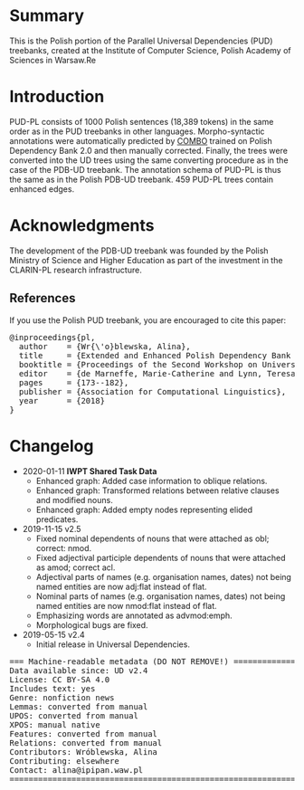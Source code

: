 # Summary

This is the Polish portion of the Parallel Universal Dependencies (PUD) treebanks, created at the Institute of Computer Science, Polish Academy of Sciences in Warsaw.Re


# Introduction

PUD-PL consists of 1000 Polish sentences (18,389 tokens) in the same order as in the PUD treebanks in other languages. Morpho-syntactic annotations were automatically predicted by [COMBO](https://github.com/360er0/COMBO) trained on Polish Dependency Bank 2.0 and then manually corrected. Finally, the trees were converted into the UD trees using the same converting procedure as in the case of the PDB-UD treebank. The annotation schema of PUD-PL is thus the same as in the Polish PDB-UD treebank. 459 PUD-PL trees contain enhanced edges.

# Acknowledgments

The development of the PDB-UD treebank was founded by the Polish Ministry of Science and Higher Education as part of the investment in the CLARIN-PL research infrastructure.

## References

If you use the Polish PUD treebank, you are encouraged to cite this paper:

<pre>
@inproceedings{pl,
  author    = {Wr{\'o}blewska, Alina},
  title     = {Extended and Enhanced Polish Dependency Bank in Universal Dependencies Format},
  booktitle = {Proceedings of the Second Workshop on Universal Dependencies (UDW 2018)},
  editor    = {de Marneffe, Marie-Catherine and Lynn, Teresa and Schuster, Sebastian},
  pages     = {173--182},
  publisher = {Association for Computational Linguistics},
  year      = {2018}
}
</pre>


# Changelog

* 2020-01-11 **IWPT Shared Task Data**
  * Enhanced graph: Added case information to oblique relations.
  * Enhanced graph: Transformed relations between relative clauses and modified nouns.
  * Enhanced graph: Added empty nodes representing elided predicates.
* 2019-11-15 v2.5
  * Fixed nominal dependents of nouns that were attached as obl; correct: nmod.
  * Fixed adjectival participle dependents of nouns that were attached as amod; correct acl.
  * Adjectival parts of names (e.g. organisation names, dates) not being named entities are now adj:flat instead of flat.
  * Nominal parts of names (e.g. organisation names, dates) not being named entities are now nmod:flat instead of flat.
  * Emphasizing words are annotated as advmod:emph.
  * Morphological bugs are fixed.
* 2019-05-15 v2.4
  * Initial release in Universal Dependencies.


<pre>
=== Machine-readable metadata (DO NOT REMOVE!) ================================
Data available since: UD v2.4
License: CC BY-SA 4.0
Includes text: yes
Genre: nonfiction news
Lemmas: converted from manual
UPOS: converted from manual
XPOS: manual native
Features: converted from manual
Relations: converted from manual
Contributors: Wróblewska, Alina
Contributing: elsewhere
Contact: alina@ipipan.waw.pl
===============================================================================
</pre>

